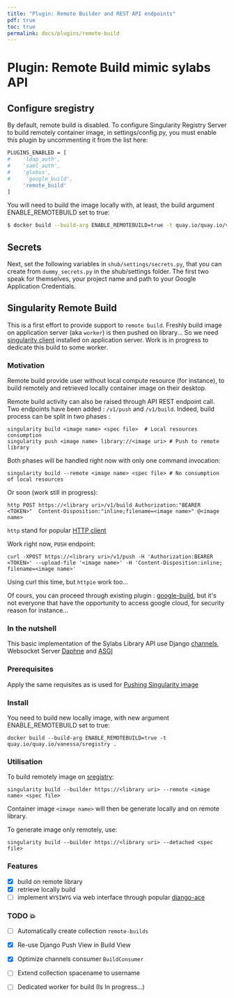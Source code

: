 ```yaml
---
title: "Plugin: Remote Builder and REST API endpoints"
pdf: true
toc: true
permalink: docs/plugins/remote-build
---
```


# Plugin: Remote Build mimic sylabs API

## Configure sregistry

By default, remote build is disabled. To configure Singularity Registry Server to 
build remotely container image, in settings/config.py, you must enable this plugin by 
uncommenting it from the list here:

```bash
PLUGINS_ENABLED = [
#    'ldap_auth',
#    'saml_auth',
#    'globus',
#     'google_build',
     'remote_build'
]
```
You will need to build the image locally with, at least, the build argument ENABLE_REMOTEBUILD set to true:

```bash
$ docker build --build-arg ENABLE_REMOTEBUILD=true -t quay.io/quay.io/vanessa/sregistry .
```

## Secrets

Next, set the following variables in `shub/settings/secrets.py`, 
that you can create from `dummy_secrets.py` in the shub/settings folder.
The first two speak for themselves, your project name and path to your
Google Application Credentials.

## Singularity Remote Build

This is a first effort to provide support to `remote build`.
Freshly build image on application server (aka `worker`) is then pushed on library...
So we need [singularity client](https://sylabs.io) installed on application server.
Work is in progress to dedicate this build to some worker.

### Motivation

Remote build provide user without local compute resource (for instance), 
to build remotely and retrieved locally container image on their desktop.

Remote build activity can also be raised through API REST endpoint call.
Two endpoints have been added :  `/v1/push` and  `/v1/build`.
Indeed, build process can be split in two phases :

```
singularity build <image name> <spec file>  # Local resources consumption
singularity push <image name> library://<image uri> # Push to remote library
```

Both phases will be handled right now with only one command invocation:

```
singularity build --remote <image name> <spec file> # No consumption of local resources
```

Or soon (work still in progress):
```
http POST https://<library uri>/v1/build Authorization:"BEARER <TOKEN>"  Content-Disposition:"inline;filename=<image name>" @<image name>
```

`http` stand for popular [HTTP client](https://httpie.org/)

Work right now, `PUSH` endpoint:

```
curl -XPOST https://<library uri>/v1/push -H 'Authorization:BEARER <TOKEN>' --upload-file '<image name>' -H 'Content-Disposition:inline; filename=<image name>'
```

Using curl this time, but `httpie` work too...

Of cours, you can proceed through existing plugin : [google-build](https://singularityhub.github.io/sregistry/docs/plugins/google-build),
but it's not everyone that have the opportunity to access google cloud, for security reason for instance...

### In the nutshell

This basic implementation of the Sylabs Library API use Django [channels](https://channels.readthedocs.io/en/latest/), 
Websocket Server [Daphne](https://github.com/django/daphne/) and [ASGI](https://channels.readthedocs.io/en/latest/asgi.html)

### Prerequisites

Apply the same requisites as is used for [Pushing Singularity image](https://singularityhub.github.io/sregistry/docs/client#singularity-push)

### Install

You need to build new locally image, with new argument ENABLE_REMOTEBUILD set to true:

```
docker build --build-arg ENABLE_REMOTEBUILD=true -t quay.io/quay.io/vanessa/sregistry .
```

### Utilisation

To build remotely image on [sregistry](https://singularityhub.github.io/sregistry):

```
singularity build --builder https://<library uri> --remote <image name> <spec file>
```

Container image `<image name>` will then be generate locally and on remote library.

To generate image only remotely, use:

```
singularity build --builder https://<library uri> --detached <spec file>
```

### Features

- [X] build on remote library
- [X] retrieve locally build
- [ ] implement `WYSIWYG` via web interface through popular [django-ace](https://github.com/django-ace/django-ace)

### TODO :boom:

- [ ] Automatically create collection `remote-builds`
- [X] Re-use Django Push View in Build View
- [X] Optimize channels consumer `BuildConsumer`
- [ ] Extend collection spacename to username
- [ ] Dedicated worker for build (Is In progress...)

